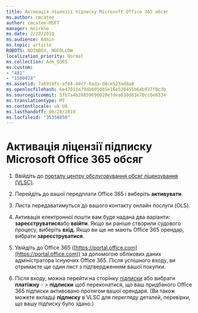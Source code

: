 ```yaml
---
title: Активація ліцензії підписку Microsoft Office 365 обсяг
ms.author: cmcatee
author: cmcatee-MSFT
manager: mnirkhe
ms.date: 2/23/2018
ms.audience: Admin
ms.topic: article
ROBOTS: NOINDEX, NOFOLLOW
localization_priority: Normal
ms.collection: Adm_O365
ms.custom:
- "481"
- "1500028"
ms.assetid: 7a6919fc-afe4-40c7-8ada-d8ce523ad8a8
ms.openlocfilehash: 6e47011a79db805085e16e520455b64b937f0c3b
ms.sourcegitcommit: 5fb7a4b28859690020efdea630d03e70cc0e6334
ms.translationtype: MT
ms.contentlocale: uk-UA
ms.lasthandoff: 06/28/2019
ms.locfileid: "35358850"
---
```

# <a name="activating-a-microsoft-office-365-volume-license-subscription"></a>Активація ліцензії підписку Microsoft Office 365 обсяг

1. Ввійдіть до [порталу центру обслуговування обсяг ліцензування (VLSC)](http://go.microsoft.com/fwlink/p/?LinkId=329762).

2. Перейдіть до вашої передплати Office 365 і виберіть **активувати**.

3. Листа передаватимуться до вашого контакту онлайн послуги (OLS).

4. Активація електронної пошти вам буде надана два варіанти: **зареєструватися**або **ввійти**. Якщо ви раніше створили судового процесу, виберіть **вхід**. Якщо ви ще не мають Office 365 орендар, вибрати **зареєструватися**.

5. Увійдіть до Office 365 ([https://portal.office.com](https://portal.office.com)) за допомогою облікових даних адміністратора існуючих Office 365. Після успішного входу, ви отримаєте ще один лист з підтвердженням вашої покупки.

6. Після входу, можна перейти на сторінку [підписки](https://go.microsoft.com/fwlink/p/?linkid=842054) або вибрати **платіжну**  - \> **підписки** щоб переконатися, що ваш придбаного Office 365 підписки активовано протягом вашої орендаря. (Ви також можете вкладці **підписку** в VLSC для перегляду деталей, перевірки, що вашу підписку було здано.) 
